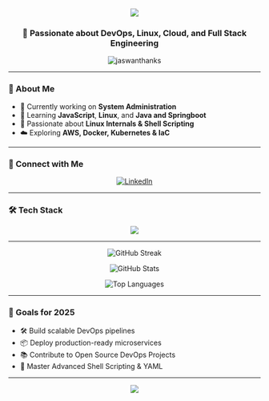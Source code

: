 <h1 align="center">
    <img src="https://readme-typing-svg.herokuapp.com/?font=Righteous&size=35&center=true&vCenter=true&width=500&height=70&duration=4000&lines=Hi+There!+👋;+I'm+Jaswanthan+KS!;" />
</h1>

<h3 align="center">🚀 Passionate about DevOps, Linux, Cloud, and Full Stack Engineering</h3>

<p align="center">
  <img src="https://komarev.com/ghpvc/?username=jaswanthanks&label=Profile%20views&color=0e75b6&style=flat" alt="jaswanthanks" />
</p>

---

### 🧠 About Me

- 🔭 Currently working on **System Administration**
- 🌱 Learning **JavaScript**, **Linux**, and **Java and Springboot**
- 🐧 Passionate about **Linux Internals & Shell Scripting**
- ☁️ Exploring **AWS, Docker, Kubernetes & IaC**

---

### 🤝 Connect with Me

<p align="center">
  <a href="https://www.linkedin.com/in/jaswanthanks/" target="_blank">
    <img src="https://skillicons.dev/icons?i=linkedin" alt="LinkedIn" />
  </a>
</p>

---

### 🛠️ Tech Stack

<p align="center">
  <img src="https://skillicons.dev/icons?i=html,css,js,react,java,python,mysql,linux,aws,docker,kubernetes,jenkins,grafana,git" />
</p>

---



<p align="center">
  <img src="https://github-readme-streak-stats.herokuapp.com/?user=jaswanthanks&theme=tokyonight&hide_border=true" alt="GitHub Streak" />
</p>

<p align="center">
  <img src="https://github-readme-stats.vercel.app/api?username=jaswanthanks&show_icons=true&theme=tokyonight&hide_border=true" alt="GitHub Stats" />
</p>

<p align="center">
  <img src="https://github-readme-stats.vercel.app/api/top-langs/?username=jaswanthanks&layout=compact&theme=tokyonight&hide_border=true" alt="Top Languages" />
</p>

---

### 🎯 Goals for 2025

- 🛠 Build scalable DevOps pipelines
- 📦 Deploy production-ready microservices
- 📚 Contribute to Open Source DevOps Projects
- 📜 Master Advanced Shell Scripting & YAML

---

<p align="center">
  <img src="https://readme-typing-svg.demolab.com?font=Fira+Code&size=22&pause=1000&color=F7B267&center=true&vCenter=true&width=700&height=45&lines=Automation+is+the+Future...;Linux+is+My+Playground.;Cloud+Native+Warrior+%7C+CI%2FCD+Champion+%7C+DevOps+Driven" />
</p>
